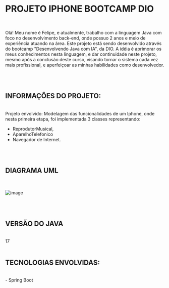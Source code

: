 # PROJETO IPHONE BOOTCAMP DIO
<br>
<p>Olá! Meu nome é Felipe, e atualmente, trabalho com a
linguagem Java com foco no desenvolvimento back-end,
onde possuo 2 anos e meio de experiência atuando 
na área. 
Este projeto está sendo desenvolvido através do bootcamp
"Desenvolvendo Java com IA", da DIO. A idéia é aprimorar
os meus conhecimentos nesta linguagem, e dar continuidade 
neste projeto, mesmo após a conclusão deste curso, 
visando tornar o sistema cada vez mais profissional,
e aperfeiçoar as minhas habilidades como desenvolvedor.</p>

<br><br>

## INFORMAÇÕES DO PROJETO:
<br>
Projeto envolvido: Modelagem das funcionalidades de um Iphone,
onde nesta primeira etapa, foi implementada 3 classes representando: 
<br>

- ReprodutorMusical,
- AparelhoTelefonico
- Navegador de Internet.

<br><br>

## DIAGRAMA UML 

<br>

![image](https://github.com/FXOliveira/Projeto-Iphone-Boootcamp-DIO/assets/81167481/576cb345-d161-487a-8250-b286f6fdcf5a)


<br><br>

## VERSÃO DO JAVA
<br>
17
<br><br>

## TECNOLOGIAS ENVOLVIDAS:
<br>
 - Spring Boot





